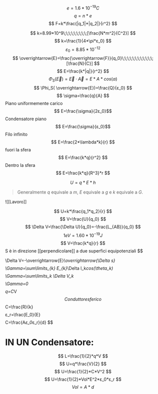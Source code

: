 $$
e=1.6*10^{-19}C
$$
$$
q=n*e
$$
$$
F=k*\frac{|q_1|*|q_2|}{r^2}
$$

$$
k=8.99*10^9\;\;\;\;\;\;\;\;\;[\frac{N*m^2}{C^2}]
$$
$$
k=\frac{1}{4*\pi*ε_0}
$$
$$
ε_0=8.85*10^{-12}
$$
$$
\overrightarrow{E}=\frac{\overrightarrow{F}}{q_0}\;\;\;\;\;\;\;\;\;\;\;\;[\frac{N}{C}]
$$
$$
E=\frac{k*|q|}{r^2}
$$
$$
\Phi_S( \overrightarrow{E})=\overrightarrow{E}\cdot\overrightarrow{A}=E*A*cos(\alpha)
$$
$$
\Phi_S( \overrightarrow{E})=\frac{Q}{ε_0}
$$
$$
\sigma=\frac{q}{A}
$$
Piano uniformemente carico
$$
E=\frac{\sigma}{2ε_0}$$
Condensatore piano
$$
E=\frac{\sigma}{ε_0}$$
Filo infinito
$$
E=\frac{2*\lambda*k}{r}
$$
fuori la sfera
$$
E=\frac{k*q}{r^2}
$$
Dentro la sfera
$$
E=\frac{k*q}{R^3}*r
$$




$$
U=q*E*h
$$
>Generalmente $q$ equivale a $m$, $E$ equivale a $g$ e $k$ equivale a $G$.

![[Lavoro]]

$$
U=k*\frac{q_1*q_2}{r}
$$
$$
V=\frac{U}{q_0}
$$
$$
\Delta V=\frac{\Delta U}{q_0}=-\frac{L_{AB}}{q_0}
$$
$$
1eV=1.60*10^{-19}J
$$
$$
V=\frac{k*q}{r}
$$
S è in direzione [[perpendicolare]] a due superfici equipotenziali
$$

\Delta V=-\overrightarrow{E}*\overrightarrow{\Delta s}
$$
$$
\Gamma=\sum\limits_{k} E_{k}*\Delta l_k*cos(\theta_k)
$$
$$
\Gamma=\sum\limits_k \Delta V_k
$$
$$
\Gamma=0
$$
$$
q=C*V
$$
Conduttore sferico 
$$
C=\frac{R}{k}
$$
$$
ε_r=\frac{E_0}{E}
$$
$$
C=\frac{A*ε_0*ε_r}{d}
$$
# IN UN Condensatore:
$$
L=\frac{1}{2}*q*V
$$
$$
U=q*\frac{V}{2}
$$
$$
U=\frac{1}{2}*C*V^2
$$
$$
U=\frac{1}{2}*Vol*E^2*ε_0*ε_r
$$
$$
Vol=A*d
$$